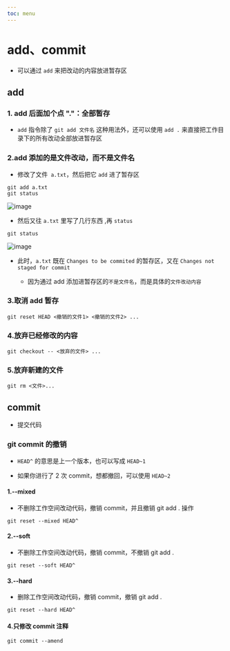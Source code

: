 ```yaml
---
toc: menu
---
```


# add、commit

- 可以通过 `add` 来把改动的内容放进暂存区

## add

### 1. add 后面加个点 "."：全部暂存

- `add` 指令除了 `git add 文件名` 这种用法外，还可以使用 `add .` 来直接把工作目录下的所有改动全部放进暂存区

### 2.add 添加的是文件改动，而不是文件名

- 修改了文件` a.txt`，然后把它 `add` 进了暂存区

```
git add a.txt
git status
```

![image](images/git/8.png)

- 然后又往 `a.txt` 里写了几行东西 ,再 `status`

```
git status
```

![image](images/git/9.png)

- 此时，`a.txt` 既在 `Changes to be commited` 的暂存区，又在 `Changes not staged for commit`

  - 因为通过 add 添加进暂存区的`不是文件名`，而是具体的`文件改动内容`

### 3.取消 add 暂存

```
git reset HEAD <撤销的文件1> <撤销的文件2> ...
```

### 4.放弃已经修改的内容

```
git checkout -- <放弃的文件> ...
```

### 5.放弃新建的文件

```
git rm <文件>...
```

## commit

- 提交代码

### git commit 的撤销

- `HEAD^` 的意思是上一个版本，也可以写成 `HEAD~1`

- 如果你进行了 2 次 commit，想都撤回，可以使用 `HEAD~2`

#### 1.--mixed

- 不删除工作空间改动代码，撤销 commit，并且撤销 git add . 操作

```
git reset --mixed HEAD^
```

#### 2.--soft

- 不删除工作空间改动代码，撤销 commit，不撤销 git add .

```
git reset --soft HEAD^
```

#### 3.--hard

- 删除工作空间改动代码，撤销 commit，撤销 git add .

```
git reset --hard HEAD^
```

#### 4.只修改 commit 注释

```
git commit --amend
```
